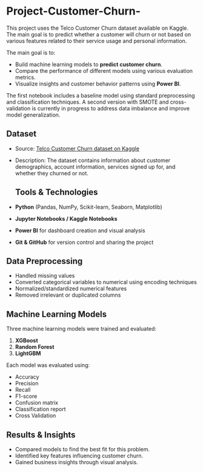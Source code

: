 # Project-Customer-Churn-
This project uses the Telco Customer Churn dataset available on Kaggle. The main goal is to predict whether a customer will churn or not based on various features related to their service usage and personal information.

The main goal is to:
- Build machine learning models to **predict customer churn**.
- Compare the performance of different models using various evaluation metrics.
- Visualize insights and customer behavior patterns using **Power BI**.

The first notebook includes a baseline model using standard preprocessing and classification techniques.
A second version with SMOTE and cross-validation is currently in progress to address data imbalance and improve model generalization.

##  Dataset

- Source: [Telco Customer Churn dataset on Kaggle](https://www.kaggle.com/datasets/blastchar/telco-customer-churn)
- Description: The dataset contains information about customer demographics, account information, services signed up for, and whether they churned or not.

  ##  Tools & Technologies

- **Python** (Pandas, NumPy, Scikit-learn, Seaborn, Matplotlib)
- **Jupyter Notebooks / Kaggle Notebooks**
- **Power BI** for dashboard creation and visual analysis
- **Git & GitHub** for version control and sharing the project

## Data Preprocessing

- Handled missing values
- Converted categorical variables to numerical using encoding techniques
- Normalized/standardized numerical features
- Removed irrelevant or duplicated columns

##  Machine Learning Models

Three machine learning models were trained and evaluated:

1. **XGBoost**
2. **Random Forest**
3. **LightGBM**

Each model was evaluated using:

- Accuracy
- Precision
- Recall
- F1-score
- Confusion matrix
- Classification report
- Cross Validation

##  Results & Insights

- Compared models to find the best fit for this problem.
- Identified key features influencing customer churn.
- Gained business insights through visual analysis.
